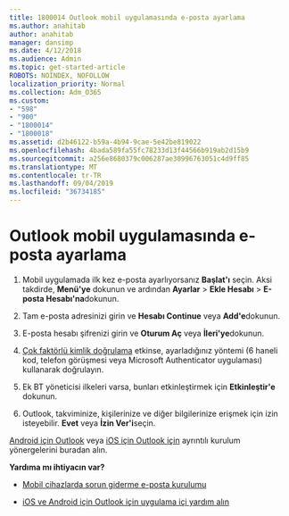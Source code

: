 ```yaml
---
title: 1800014 Outlook mobil uygulamasında e-posta ayarlama
ms.author: anahitab
author: anahitab
manager: dansimp
ms.date: 4/12/2018
ms.audience: Admin
ms.topic: get-started-article
ROBOTS: NOINDEX, NOFOLLOW
localization_priority: Normal
ms.collection: Adm_O365
ms.custom:
- "598"
- "900"
- "1800014"
- "1800018"
ms.assetid: d2b46122-b59a-4b94-9cae-5e42be819022
ms.openlocfilehash: 4bada589fa55fc78233d13f44566b919ab2d15b9
ms.sourcegitcommit: a256e8680379c006287ae30996763051c4d9ff85
ms.translationtype: MT
ms.contentlocale: tr-TR
ms.lasthandoff: 09/04/2019
ms.locfileid: "36734185"
---
```

# <a name="set-up-email-in-the-outlook-mobile-app"></a>Outlook mobil uygulamasında e-posta ayarlama

1. Mobil uygulamada ilk kez e-posta ayarlıyorsanız **Başlat'ı** seçin. Aksi takdirde, **Menü'ye** dokunun ve ardından **Ayarlar** \> **Ekle Hesabı** \> **E-posta Hesabı'na**dokunun.

2. Tam e-posta adresinizi girin ve **Hesabı Continue** veya **Add'e**dokunun.

3. E-posta hesabı şifrenizi girin ve **Oturum Aç** veya **İleri'ye**dokunun.

4. [Çok faktörlü kimlik doğrulama](https://docs.microsoft.com/office365/admin/security-and-compliance/set-up-multi-factor-authentication) etkinse, ayarladığınız yöntemi (6 haneli kod, telefon görüşmesi veya Microsoft Authenticator uygulaması) kullanarak doğrulayın.

5. Ek BT yöneticisi ilkeleri varsa, bunları etkinleştirmek için **Etkinleştir'e** dokunun.

6. Outlook, takviminize, kişilerinize ve diğer bilgilerinize erişmek için izin isteyebilir. **Evet** veya **İzin Ver'i**seçin.

[Android için Outlook](https://support.office.com/article/886db551-8dfa-4fd5-b835-f8e532091872.aspx) veya [iOS için Outlook için](https://support.office.com/article/b2de2161-cc1d-49ef-9ef9-81acd1c8e234.aspx) ayrıntılı kurulum yönergelerini buradan alın.
  
 **Yardıma mı ihtiyacın var?**
  
- [Mobil cihazlarda sorun giderme e-posta kurulumu](https://support.office.com/article/a264ef01-9c88-48fb-9285-7017e4f31f02.aspx)

- [iOS ve Android için Outlook için uygulama içi yardım alın](https://support.office.com/article/218a22d1-9fa5-4889-b689-de1c63493243.aspx#ID0EAABAAA=Contact_Support)
